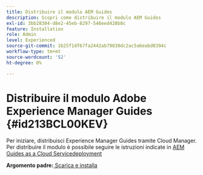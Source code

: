 ```yaml
---
title: Distribuire il modulo AEM Guides
description: Scopri come distribuire il modulo AEM Guides
exl-id: 3bb28304-d8e2-45eb-8297-546eed428b8c
feature: Installation
role: Admin
level: Experienced
source-git-commit: 1b25f1df67fa2442ab79830dc2ac5a6eabd0394c
workflow-type: tm+mt
source-wordcount: '52'
ht-degree: 0%

---
```


# Distribuire il modulo Adobe Experience Manager Guides {#id213BCL00KEV}

Per iniziare, distribuisci Experience Manager Guides tramite Cloud Manager. Per distribuire il modulo è possibile seguire le istruzioni indicate in [AEM Guides as a Cloud Servicedeployment](../release-info/deploy-xml-on-aemaacs.md)



**Argomento padre:**[ Scarica e installa](download-install.md)
